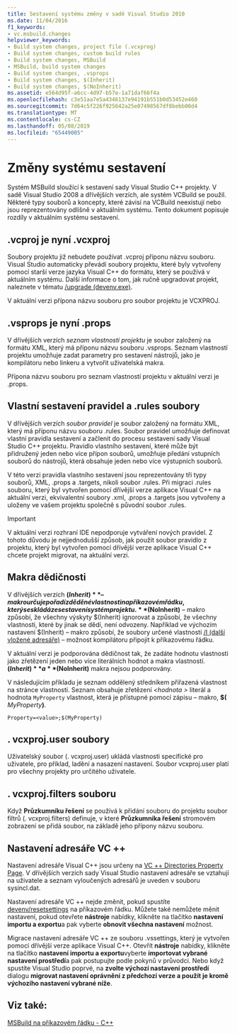 ```yaml
---
title: Sestavení systému změny v sadě Visual Studio 2010
ms.date: 11/04/2016
f1_keywords:
- vc.msbuild.changes
helpviewer_keywords:
- Build system changes, project file (.vcxprog)
- Build system changes, custom build rules
- Build system changes, MSBuild
- MSBuild, build system changes
- Build system changes, .vsprops
- Build system changes, $(Inherit)
- Build system changes, $(NoInherit)
ms.assetid: e564d95f-a6cc-4d97-b57e-1a71daf66f4a
ms.openlocfilehash: c3e51aa7e5a4346137e94191b551b0d53452e460
ms.sourcegitcommit: 7d64c5f226f925642a25e07498567df8bebb00d4
ms.translationtype: MT
ms.contentlocale: cs-CZ
ms.lasthandoff: 05/08/2019
ms.locfileid: "65449005"
---
```

# <a name="build-system-changes"></a>Změny systému sestavení

Systém MSBuild sloužící k sestavení sady Visual Studio C++ projekty. V sadě Visual Studio 2008 a dřívějších verzích, ale systém VCBuild se použil. Některé typy souborů a koncepty, které závisí na VCBuild neexistují nebo jsou reprezentovány odlišně v aktuálním systému. Tento dokument popisuje rozdíly v aktuálním systému sestavení.

## <a name="vcproj-is-now-vcxproj"></a>.vcproj je nyní .vcxproj

Soubory projektu již nebudete používat .vcproj příponu názvu souboru. Visual Studio automaticky převádí soubory projektu, které byly vytvořeny pomocí starší verze jazyka Visual C++ do formátu, který se používá v aktuálním systému. Další informace o tom, jak ručně upgradovat projekt, naleznete v tématu [/upgrade (devenv.exe)](/visualstudio/ide/reference/upgrade-devenv-exe).

V aktuální verzi přípona názvu souboru pro soubor projektu je VCXPROJ.

## <a name="vsprops-is-now-props"></a>.vsprops je nyní .props

V dřívějších verzích *seznam vlastností projektu* je soubor založený na formátu XML, který má příponu názvu souboru .vsprops. Seznam vlastností projektu umožňuje zadat parametry pro sestavení nástrojů, jako je kompilátoru nebo linkeru a vytvořit uživatelská makra.

Přípona názvu souboru pro seznam vlastností projektu v aktuální verzi je .props.

## <a name="custom-build-rules-and-rules-files"></a>Vlastní sestavení pravidel a .rules soubory

V dřívějších verzích *soubor pravidel* je soubor založený na formátu XML, který má příponu názvu souboru .rules. Soubor pravidel umožňuje definovat vlastní pravidla sestavení a začlenit do procesu sestavení sady Visual Studio C++ projektu. Pravidlo vlastního sestavení, které může být přidružený jeden nebo více přípon souborů, umožňuje předání vstupních souborů do nástrojů, která obsahuje jeden nebo více výstupních souborů.

V této verzi pravidla vlastního sestavení jsou reprezentovány tři typy souborů, XML, .props a .targets, nikoli soubor .rules. Při migraci .rules souboru, který byl vytvořen pomocí dřívější verze aplikace Visual C++ na aktuální verzi, ekvivalentní soubory .xml, .props a .targets jsou vytvořeny a uloženy ve vašem projektu společně s původní soubor .rules.

> [!IMPORTANT]
>  V aktuální verzi rozhraní IDE nepodporuje vytváření nových pravidel. Z tohoto důvodu je nejjednodušší způsob, jak použít soubor pravidlo z projektu, který byl vytvořen pomocí dřívější verze aplikace Visual C++ chcete projekt migrovat, na aktuální verzi.

## <a name="inheritance-macros"></a>Makra dědičnosti

V dřívějších verzích **$(Inherit)** – makro určuje pořadí zděděné vlastnosti na příkazovém řádku, který se skládá ze sestavení systém projektu. **$(NoInherit)** – makro způsobí, že všechny výskyty $(Inherit) ignorovat a způsobí, že všechny vlastnosti, které by jinak se dědí, není odvozeny. Například ve výchozím nastavení $(Inherit) – makro způsobí, že soubory určené vlastností [/I (další vložené adresáře)](../build/reference/i-additional-include-directories.md) – možnost kompilátoru připojit k příkazovému řádku.

V aktuální verzi je podporována dědičnost tak, že zadáte hodnotu vlastnosti jako zřetězení jeden nebo více literálních hodnot a makra vlastností. **$(Inherit)** a **$(NoInherit)** makra nejsou podporovány.

V následujícím příkladu je seznam oddělený středníkem přiřazená vlastnost na stránce vlastností. Seznam obsahuje zřetězení  *\<hodnota >* literál a hodnota `MyProperty` vlastnost, která je přístupné pomocí zápisu – makro, **$(**  <em>MyProperty</em>**)**.

```
Property=<value>;$(MyProperty)
```

## <a name="vcxprojuser-files"></a>. vcxproj.user soubory

Uživatelský soubor (. vcxproj.user) ukládá vlastnosti specifické pro uživatele, pro příklad, ladění a nasazení nastavení. Soubor vcxproj.user platí pro všechny projekty pro určitého uživatele.

## <a name="vcxprojfilters-file"></a>. vcxproj.filters souboru

Když **Průzkumníku řešení** se používá k přidání souboru do projektu soubor filtrů (. vcxproj.filters) definuje, v které **Průzkumníka řešení** stromovém zobrazení se přidá soubor, na základě jeho přípony názvu souboru.

## <a name="vc-directories-settings"></a>Nastavení adresáře VC ++

Nastavení adresáře Visual C++ jsou určeny na [VC ++ Directories Property Page](../ide/vcpp-directories-property-page.md). V dřívějších verzích sady Visual Studio nastavení adresáře se vztahují na uživatele a seznam vyloučených adresářů je uveden v souboru sysincl.dat.

Nastavení adresáře VC ++ nejde změnit, pokud spustíte [devenv/resetsettings](/visualstudio/ide/reference/resetsettings-devenv-exe) na příkazovém řádku. Můžete také nemůžete měnit nastavení, pokud otevřete **nástroje** nabídky, klikněte na tlačítko **nastavení importu a exportu**a pak vyberte **obnovit všechna nastavení** možnost.

Migrace nastavení adresáře VC ++ ze souboru .vssettings, který je vytvořen pomocí dřívější verze aplikace Visual C++. Otevřít **nástroje** nabídky, klikněte na tlačítko **nastavení importu a exportu**vyberte **importovat vybrané nastavení prostředí**a pak postupujte podle pokynů v průvodci. Nebo když spustíte Visual Studio poprvé, na **zvolte výchozí nastavení prostředí** dialogu **migrovat nastavení oprávnění z předchozí verze a použít je kromě výchozího nastavení vybrané níže**.

## <a name="see-also"></a>Viz také:

[MSBuild na příkazovém řádku - C++](../build/msbuild-visual-cpp.md)
